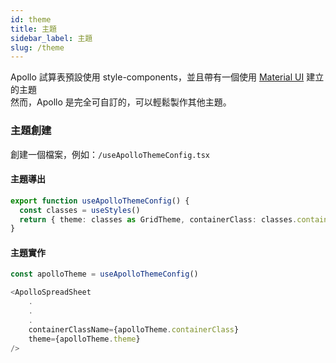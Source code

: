 ```yaml
---
id: theme
title: 主題
sidebar_label: 主題
slug: /theme
---
```


Apollo 試算表預設使用 style-components，並且帶有一個使用 [Material UI](https://material-ui.com/) 建立的主題 <br/>
然而，Apollo 是完全可自訂的，可以輕鬆製作其他主題。

### 主題創建

創建一個檔案，例如：`/useApolloThemeConfig.tsx`

#### 主題導出

```typescript
export function useApolloThemeConfig() {
  const classes = useStyles()
  return { theme: classes as GridTheme, containerClass: classes.container }
}
```

#### 主題實作

```typescript
const apolloTheme = useApolloThemeConfig()
```

```typescript
<ApolloSpreadSheet
    .
    .
    .
    containerClassName={apolloTheme.containerClass}
    theme={apolloTheme.theme}
/>
```